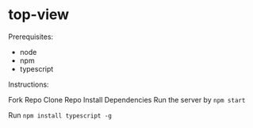 # top-view

Prerequisites:

 - node
 - npm 
 - typescript

Instructions:

Fork Repo
Clone Repo
Install Dependencies
Run the server by `npm start`

Run
```npm install typescript -g```